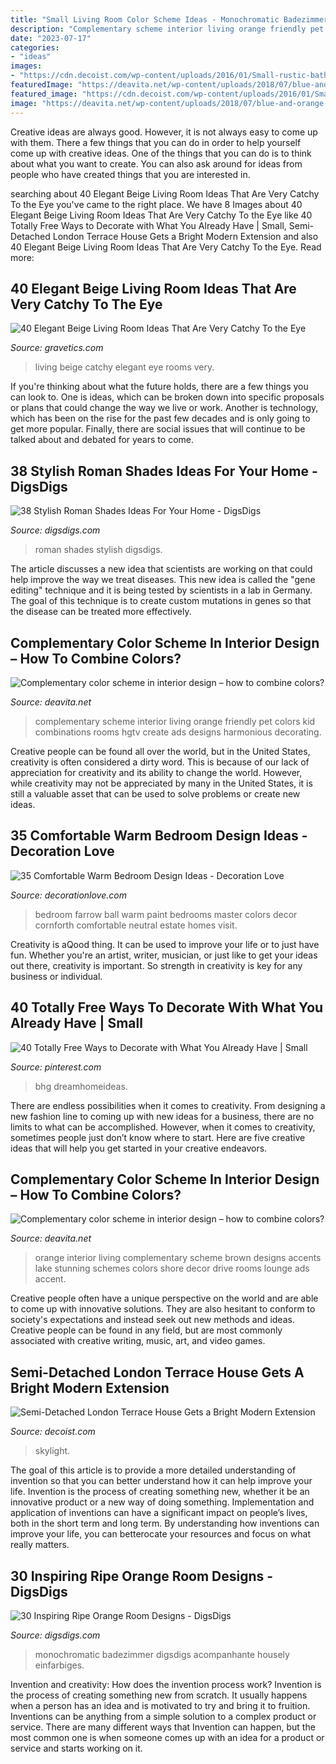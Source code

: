 ```yaml
---
title: "Small Living Room Color Scheme Ideas - Monochromatic Badezimmer Digsdigs Acompanhante Housely Einfarbiges"
description: "Complementary scheme interior living orange friendly pet colors kid combinations rooms hgtv create ads designs harmonious decorating"
date: "2023-07-17"
categories:
- "ideas"
images:
- "https://cdn.decoist.com/wp-content/uploads/2016/01/Small-rustic-bathroom-with-brick-walls-and-skylight.jpg"
featuredImage: "https://deavita.net/wp-content/uploads/2018/07/blue-and-orange-complementary-color-scheme-combinations.jpg"
featured_image: "https://cdn.decoist.com/wp-content/uploads/2016/01/Small-rustic-bathroom-with-brick-walls-and-skylight.jpg"
image: "https://deavita.net/wp-content/uploads/2018/07/blue-and-orange-complementary-color-scheme-combinations.jpg"
---
```



Creative ideas are always good. However, it is not always easy to come up with them. There a few things that you can do in order to help yourself come up with creative ideas. One of the things that you can do is to think about what you want to create. You can also ask around for ideas from people who have created things that you are interested in.

	

		
searching about 40 Elegant Beige Living Room Ideas That Are Very Catchy To the Eye you've came to the right place. We have 8 Images about 40 Elegant Beige Living Room Ideas That Are Very Catchy To the Eye like 40 Totally Free Ways to Decorate with What You Already Have | Small, Semi-Detached London Terrace House Gets a Bright Modern Extension and also 40 Elegant Beige Living Room Ideas That Are Very Catchy To the Eye. Read more:
		
    
## 40 Elegant Beige Living Room Ideas That Are Very Catchy To The Eye

<img loading=lazy src="http://www.gravetics.com/wp-content/uploads/2017/09/Beige-Living-Room-Ideas.jpg" onerror="this.onerror=null;this.src='https://tse2.mm.bing.net/th?id=OIP.RBkyM1CanG7HszUvOHSfiAHaJq&amp;pid=15.1';" alt="40 Elegant Beige Living Room Ideas That Are Very Catchy To the Eye">

_Source: gravetics.com_

>living beige catchy elegant eye rooms very. 

	

If you're thinking about what the future holds, there are a few things you can look to. One is ideas, which can be broken down into specific proposals or plans that could change the way we live or work. Another is technology, which has been on the rise for the past few decades and is only going to get more popular. Finally, there are social issues that will continue to be talked about and debated for years to come.

    
## 38 Stylish Roman Shades Ideas For Your Home - DigsDigs

<img loading=lazy src="https://www.digsdigs.com/photos/stylish-roman-shades-ideas-for-your-home-31.jpg" onerror="this.onerror=null;this.src='https://tse1.mm.bing.net/th?id=OIP.QXrsfrNe_mY4tr45EyvHjwHaJ3&amp;pid=15.1';" alt="38 Stylish Roman Shades Ideas For Your Home - DigsDigs">

_Source: digsdigs.com_

>roman shades stylish digsdigs. 

	

The article discusses a new idea that scientists are working on that could help improve the way we treat diseases. This new idea is called the "gene editing" technique and it is being tested by scientists in a lab in Germany. The goal of this technique is to create custom mutations in genes so that the disease can be treated more effectively.

    
## Complementary Color Scheme In Interior Design – How To Combine Colors?

<img loading=lazy src="https://deavita.net/wp-content/uploads/2018/07/blue-and-orange-complementary-color-scheme-combinations.jpg" onerror="this.onerror=null;this.src='https://tse3.mm.bing.net/th?id=OIP.UTB0cVsEtHpEp0vqjGXT4QHaJ4&amp;pid=15.1';" alt="Complementary color scheme in interior design – how to combine colors?">

_Source: deavita.net_

>complementary scheme interior living orange friendly pet colors kid combinations rooms hgtv create ads designs harmonious decorating. 

	

Creative people can be found all over the world, but in the United States, creativity is often considered a dirty word. This is because of our lack of appreciation for creativity and its ability to change the world. However, while creativity may not be appreciated by many in the United States, it is still a valuable asset that can be used to solve problems or create new ideas.

    
## 35 Comfortable Warm Bedroom Design Ideas - Decoration Love

<img loading=lazy src="http://www.decorationlove.com/wp-content/uploads/2016/07/Farrow-and-Ball-Paint-Colors-Bedroom.jpg" onerror="this.onerror=null;this.src='https://tse3.mm.bing.net/th?id=OIP.Hz_y1dTU22HlP0HQRqN4PQHaLJ&amp;pid=15.1';" alt="35 Comfortable Warm Bedroom Design Ideas - Decoration Love">

_Source: decorationlove.com_

>bedroom farrow ball warm paint bedrooms master colors decor cornforth comfortable neutral estate homes visit. 

	

Creativity is aQood thing. It can be used to improve your life or to just have fun. Whether you're an artist, writer, musician, or just like to get your ideas out there, creativity is important. So strength in creativity is key for any business or individual.

    
## 40 Totally Free Ways To Decorate With What You Already Have | Small

<img loading=lazy src="https://i.pinimg.com/736x/50/f0/87/50f08711737267cfe248a72852bc5eb6.jpg" onerror="this.onerror=null;this.src='https://tse2.mm.bing.net/th?id=OIP.Bls4YNCxwf2Jvdf7KwqLcgHaJ3&amp;pid=15.1';" alt="40 Totally Free Ways to Decorate with What You Already Have | Small">

_Source: pinterest.com_

>bhg dreamhomeideas. 

	

There are endless possibilities when it comes to creativity. From designing a new fashion line to coming up with new ideas for a business, there are no limits to what can be accomplished. However, when it comes to creativity, sometimes people just don’t know where to start. Here are five creative ideas that will help you get started in your creative endeavors.

    
## Complementary Color Scheme In Interior Design – How To Combine Colors?

<img loading=lazy src="https://deavita.net/wp-content/uploads/2018/07/Complementary-color-scheme-ideas-blue-orange-interior-design.jpg" onerror="this.onerror=null;this.src='https://tse1.mm.bing.net/th?id=OIP.1tPpAHI7ivb2730gSrkduwHaFc&amp;pid=15.1';" alt="Complementary color scheme in interior design – how to combine colors?">

_Source: deavita.net_

>orange interior living complementary scheme brown designs accents lake stunning schemes colors shore decor drive rooms lounge ads accent. 

	

Creative people often have a unique perspective on the world and are able to come up with innovative solutions. They are also hesitant to conform to society's expectations and instead seek out new methods and ideas. Creative people can be found in any field, but are most commonly associated with creative writing, music, art, and video games.

    
## Semi-Detached London Terrace House Gets A Bright Modern Extension

<img loading=lazy src="https://cdn.decoist.com/wp-content/uploads/2016/01/Small-rustic-bathroom-with-brick-walls-and-skylight.jpg" onerror="this.onerror=null;this.src='https://tse3.mm.bing.net/th?id=OIP.06Tr7qSE1yiyfXkQkECY_AHaMG&amp;pid=15.1';" alt="Semi-Detached London Terrace House Gets a Bright Modern Extension">

_Source: decoist.com_

>skylight. 

	

The goal of this article is to provide a more detailed understanding of invention so that you can better understand how it can help improve your life.
Invention is the process of creating something new, whether it be an innovative product or a new way of doing something. Implementation and application of inventions can have a significant impact on people’s lives, both in the short term and long term. By understanding how inventions can improve your life, you can betterocate your resources and focus on what really matters.

    
## 30 Inspiring Ripe Orange Room Designs - DigsDigs

<img loading=lazy src="https://www.digsdigs.com/photos/bright-and-inspiring-orange-room-designs-18.jpg" onerror="this.onerror=null;this.src='https://tse3.mm.bing.net/th?id=OIP.7PK3Cf_wPfMezy1qKjPLfAHaJ-&amp;pid=15.1';" alt="30 Inspiring Ripe Orange Room Designs - DigsDigs">

_Source: digsdigs.com_

>monochromatic badezimmer digsdigs acompanhante housely einfarbiges. 

	

Invention and creativity: How does the invention process work?
Invention is the process of creating something new from scratch. It usually happens when a person has an idea and is motivated to try and bring it to fruition. Inventions can be anything from a simple solution to a complex product or service. There are many different ways that Invention can happen, but the most common one is when someone comes up with an idea for a product or service and starts working on it.

